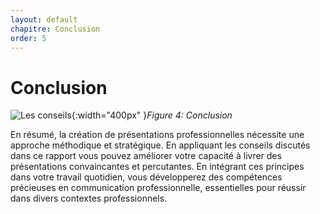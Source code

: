 ```yaml
---
layout: default
chapitre: Conclusion
order: 5
---
```


# Conclusion
![Les conseils](/lab-presentation/5.conclusion/images/conclu.png){:width="400px" }*Figure 4: Conclusion*

<!-- note -->

En résumé, la création de présentations professionnelles nécessite une approche méthodique et stratégique. En appliquant les conseils discutés dans ce rapport vous pouvez améliorer votre capacité à livrer des présentations convaincantes et percutantes. En intégrant ces principes dans votre travail quotidien, vous développerez des compétences précieuses en communication professionnelle, essentielles pour réussir dans divers contextes professionnels.

<!-- new slide -->
